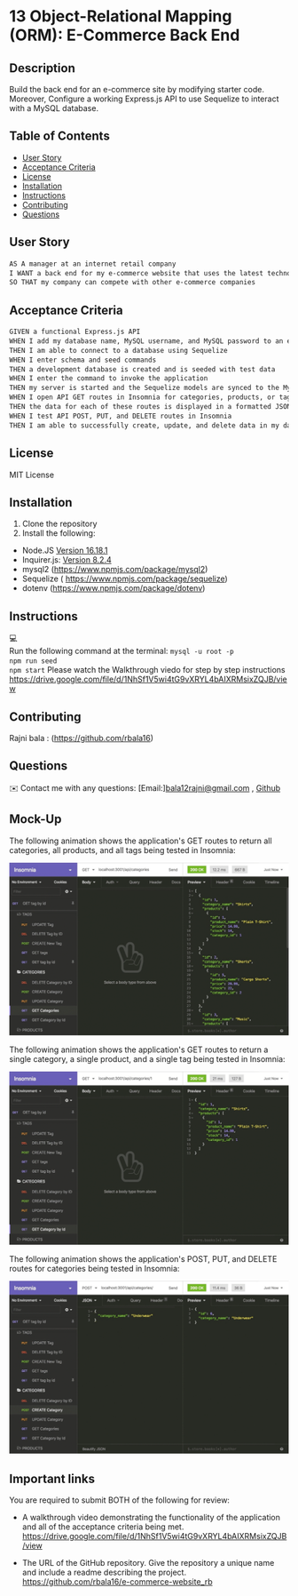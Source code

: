 # 13 Object-Relational Mapping (ORM): E-Commerce Back End

## Description

 Build the back end for an e-commerce site by modifying starter code. Moreover, Configure a working Express.js API to use Sequelize to interact with a MySQL database.

## Table of Contents

- [User Story](#user-story)
- [Acceptance Criteria](#acceptance-criteria)
- [License](#license)
- [Installation](#installation)
- [Instructions](#instructions)
- [Contributing](#contributing)
- [Questions](#questions)


## User Story

```md
AS A manager at an internet retail company
I WANT a back end for my e-commerce website that uses the latest technologies
SO THAT my company can compete with other e-commerce companies
```

## Acceptance Criteria

```md
GIVEN a functional Express.js API
WHEN I add my database name, MySQL username, and MySQL password to an environment variable file
THEN I am able to connect to a database using Sequelize
WHEN I enter schema and seed commands
THEN a development database is created and is seeded with test data
WHEN I enter the command to invoke the application
THEN my server is started and the Sequelize models are synced to the MySQL database
WHEN I open API GET routes in Insomnia for categories, products, or tags
THEN the data for each of these routes is displayed in a formatted JSON
WHEN I test API POST, PUT, and DELETE routes in Insomnia
THEN I am able to successfully create, update, and delete data in my database
```

## License 
MIT License

## Installation
1. Clone the repository
2. Install the following: 
- Node.JS [Version 16.18.1](https://nodejs.org/en/blog/release/v16.18.1/)
- Inquirer.js: [Version 8.2.4](https://www.npmjs.com/package/inquirer/v/8.2.4)
- mysql2 (https://www.npmjs.com/package/mysql2)
- Sequelize ( https://www.npmjs.com/package/sequelize)
- dotenv (https://www.npmjs.com/package/dotenv)

## Instructions
💻   
Run the following command at the terminal:
`mysql -u root -p` <br>
`npm run seed` <br>
`npm start`
Please watch the Walkthrough viedo for step by step instructions<br>
https://drive.google.com/file/d/1NhSf1V5wi4tG9vXRYL4bAIXRMsixZQJB/view

## Contributing
Rajni bala : (https://github.com/rbala16)

## Questions
✉️ Contact me with any questions: [Email:]bala12rajni@gmail.com , [Github](https://github.com/rbala16)<br />

## Mock-Up

The following animation shows the application's GET routes to return all categories, all products, and all tags being tested in Insomnia:

![In Insomnia, the user tests “GET tags,” “GET Categories,” and “GET All Products.”.](./Assets/13-orm-homework-demo-01.gif)

The following animation shows the application's GET routes to return a single category, a single product, and a single tag being tested in Insomnia:

![In Insomnia, the user tests “GET tag by id,” “GET Category by ID,” and “GET One Product.”](./Assets/13-orm-homework-demo-02.gif)

The following animation shows the application's POST, PUT, and DELETE routes for categories being tested in Insomnia:

![In Insomnia, the user tests “DELETE Category by ID,” “CREATE Category,” and “UPDATE Category.”](./Assets/13-orm-homework-demo-03.gif)



## Important links

You are required to submit BOTH of the following for review:

* A walkthrough video demonstrating the functionality of the application and all of the acceptance criteria being met.<br>
https://drive.google.com/file/d/1NhSf1V5wi4tG9vXRYL4bAIXRMsixZQJB/view

* The URL of the GitHub repository. Give the repository a unique name and include a readme describing the project.
https://github.com/rbala16/e-commerce-website_rb

